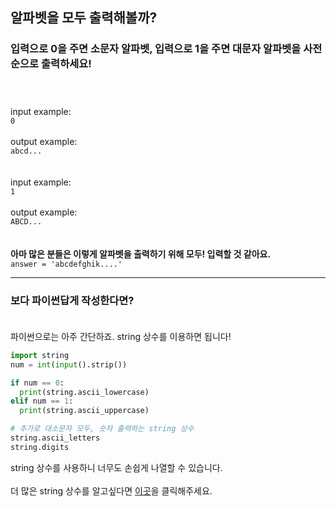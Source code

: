 ## **알파벳을 모두 출력해볼까?**

### 입력으로 0을 주면 소문자 알파벳, 입력으로 1을 주면 대문자 알파벳을 사전 순으로 출력하세요!<br><br><br>
input example:<br>
`0`<br><br>
output example:<br>
`abcd...`<br><br><br>
input example:<br>
`1`<br><br>
output example:<br>
`ABCD...`<br><br><br>
**아마 많은 분들은 이렇게 알파벳을 출력하기 위해 모두! 입력할 것 같아요.<br>**
`answer = 'abcdefghik....'`<br>

***

### **보다 파이썬답게 작성한다면?<br><br>**
파이썬으로는 아주 간단하죠. string 상수를 이용하면 됩니다!<br>
```python
import string
num = int(input().strip())

if num == 0:
  print(string.ascii_lowercase)
elif num == 1:
  print(string.ascii_uppercase)

# 추가로 대소문자 모두, 숫자 출력하는 string 상수
string.ascii_letters
string.digits
```
string 상수를 사용하니 너무도 손쉽게 나열할 수 있습니다.<br><br>
더 많은 string 상수를 알고싶다면 [이곳](https://docs.python.org/3.4/library/string.html)을 클릭해주세요.<br><br>